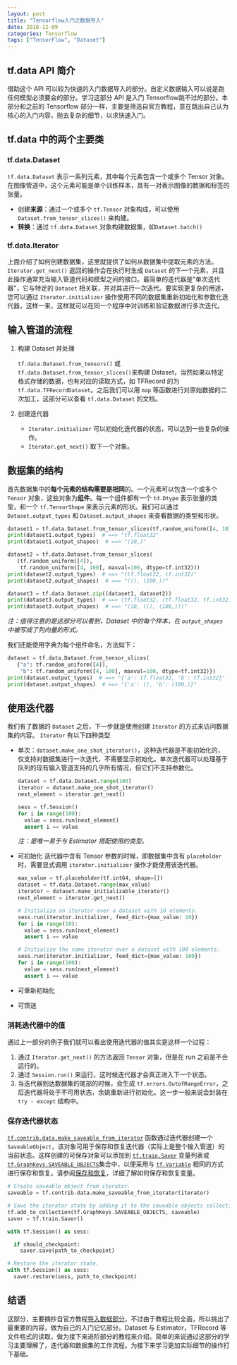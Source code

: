 ```yaml
---
layout: post
title: "Tensorflow入门之数据导入"
date: 2018-12-09
categories: Tensorflow
tags: ["TensorFlow", "Dataset"]
---
```


## tf.data API 简介
借助这个 API 可以较为快速的入门数据导入的部分。自定义数据输入可以说是跑任何模型必须要会的部分。学习这部分 API 是入门 Tensorflow跳不过的部分。本部分和之前的 Tensorflow 部分一样，主要是筛选自官方教程，意在跳出自己认为核心的入门内容，抛去复杂的细节，以求快速入门。

## tf.data 中的两个主要类
### tf.data.Dataset
`tf.data.Dataset` 表示一系列元素，其中每个元素包含一个或多个 Tensor 对象。在图像管道中，这个元素可能是单个训练样本，具有一对表示图像的数据和标签的张量。
- 创建**来源**：通过一个或多个 `tf.Tensor` 对象构成，可以使用 `Dataset.from_tensor_slices()` 来构建。
- **转换**：通过 `tf.data.Dataset` 对象构建数据集，如`Dataset.batch()`

### tf.data.Iterator
上面介绍了如何创建数据集，这里就提供了如何从数据集中提取元素的方法。`Iterator.get_next()` 返回的操作会在执行时生成 `Dataset` 的下一个元素，并且此操作通常充当输入管道代码和模型之间的接口。最简单的迭代器是"单次迭代器"，它与特定的 `Dataset` 相关联，并对其进行一次迭代。要实现更复杂的用途，您可以通过 `Iterator.initializer` 操作使用不同的数据集重新初始化和参数化迭代器，这样一来，这样就可以在同一个程序中对训练和验证数据进行多次迭代。

## 输入管道的流程
1. 构建 Dataset 并处理

	`tf.data.Dataset.from_tensors()` 或 `tf.data.Dataset.from_tensor_slices()`来构建 Dataset，当然如果以特定格式存储的数据，也有对应的读取方式，如 TFRecord 的为`tf.data.TFRecordDataset`。之后我们可以用 `map` 等函数进行对原始数据的二次加工，这部分可以查看 `tf.data.Dataset` 的文档。
2. 创建迭代器
	- `Iterator.initializer` 可以初始化迭代器的状态，可以达到一些复杂的操作。
	- `Iterator.get_next()` 取下一个对象。

## 数据集的结构
首先数据集中的**每个元素的结构需要是相同**的。一个元素可以包含一个或多个 `Tensor` 对象，这些对象为**组件**。每一个组件都有一个 `td.Dtype` 表示张量的类型，和一个 `tf.TensorShape` 来表示元素的形状。我们可以通过 `Dataset.output_types` 和 `Dataset.output_shapes` 来查看数据的类型和形状。
```python
dataset1 = tf.data.Dataset.from_tensor_slices(tf.random_uniform([4, 10]))
print(dataset1.output_types)  # ==> "tf.float32"
print(dataset1.output_shapes)  # ==> "(10,)"

dataset2 = tf.data.Dataset.from_tensor_slices(
   (tf.random_uniform([4]),
    tf.random_uniform([4, 100], maxval=100, dtype=tf.int32)))
print(dataset2.output_types)  # ==> "(tf.float32, tf.int32)"
print(dataset2.output_shapes)  # ==> "((), (100,))"

dataset3 = tf.data.Dataset.zip((dataset1, dataset2))
print(dataset3.output_types)  # ==> (tf.float32, (tf.float32, tf.int32))
print(dataset3.output_shapes)  # ==> "(10, ((), (100,)))"
```
*注：值得注意的是这部分可以看到，Dataset 中的每个样本，在 `output_shapes` 中被写成了列向量的形式。*

我们还能使用字典为每个组件命名，方法如下：
```python
dataset = tf.data.Dataset.from_tensor_slices(
   {"a": tf.random_uniform([4]),
    "b": tf.random_uniform([4, 100], maxval=100, dtype=tf.int32)})
print(dataset.output_types)  # ==> "{'a': tf.float32, 'b': tf.int32}"
print(dataset.output_shapes)  # ==> "{'a': (), 'b': (100,)}"
```

## 使用迭代器
我们有了数据的 `Dataset` 之后，下一步就是使用创建 `Iterator` 的方式来访问数据集的内容。
`Iterator` 有以下四种类型
- 单次：`dataset.make_one_shot_iterator()`，这种迭代器是不能初始化的，仅支持对数据集进行一次迭代，不需要显示初始化。单次迭代器可以处理基于队列的现有输入管道支持的几乎所有情况，但它们不支持参数化。
	```python
	dataset = tf.data.Dataset.range(100)
	iterator = dataset.make_one_shot_iterator()
	next_element = iterator.get_next()

	sess = tf.Session()
	for i in range(100):
	  value = sess.run(next_element)
	  assert i == value
	```
	*注：是唯一易于与 Estimator 搭配使用的类型。*

- 可初始化
	迭代器中含有 Tensor 参数的时候，即数据集中含有 `placeholder` 时，需要显式调用 `iterator.initializer` 操作才能使用该迭代器。
	```python
	max_value = tf.placeholder(tf.int64, shape=[])
	dataset = tf.data.Dataset.range(max_value)
	iterator = dataset.make_initializable_iterator()
	next_element = iterator.get_next()

	# Initialize an iterator over a dataset with 10 elements.
	sess.run(iterator.initializer, feed_dict={max_value: 10})
	for i in range(10):
	  value = sess.run(next_element)
	  assert i == value

	# Initialize the same iterator over a dataset with 100 elements.
	sess.run(iterator.initializer, feed_dict={max_value: 100})
	for i in range(100):
	  value = sess.run(next_element)
	  assert i == value
	```
- 可重新初始化
- 可馈送

### 消耗迭代器中的值
通过上一部分的例子我们就可以看出使用迭代器的值其实是这样一个过程：
1. 通过 `Iterator.get_next()` 的方法返回 `Tensor` 对象，但是在 run 之前是不会运行的。
2. 通过 `Session.run()` 来运行，这时候迭代器才会真正进入下一个状态。
3. 当迭代器到达数据集的尾部的时候，会生成 `tf.errors.OutofRangeError`，之后迭代器将处于不可用状态，余姚重新进行初始化。这一步一般来说会封装在 `try - except` 结构中。

### 保存迭代器状态
[`tf.contrib.data.make_saveable_from_iterator`](https://tensorflow.google.cn/api_docs/python/tf/contrib/data/make_saveable_from_iterator) 函数通过迭代器创建一个 `SaveableObject`，该对象可用于保存和恢复迭代器（实际上是整个输入管道）的当前状态。这样创建的可保存对象可以添加到 [`tf.train.Saver`](https://tensorflow.google.cn/api_docs/python/tf/train/Saver) 变量列表或 [`tf.GraphKeys.SAVEABLE_OBJECTS`](https://tensorflow.google.cn/api_docs/python/tf/GraphKeys#SAVEABLE_OBJECTS)集合中，以便采用与 [`tf.Variable`](https://tensorflow.google.cn/api_docs/python/tf/Variable) 相同的方式进行保存和恢复。请参阅[保存和恢复](https://tensorflow.google.cn/guide/saved_model)，详细了解如何保存和恢复变量。

```python
# Create saveable object from iterator.
saveable = tf.contrib.data.make_saveable_from_iterator(iterator)

# Save the iterator state by adding it to the saveable objects collection.
tf.add_to_collection(tf.GraphKeys.SAVEABLE_OBJECTS, saveable)
saver = tf.train.Saver()

with tf.Session() as sess:

  if should_checkpoint:
    saver.save(path_to_checkpoint)

# Restore the iterator state.
with tf.Session() as sess:
  saver.restore(sess, path_to_checkpoint)
```

## 结语
这部分，主要摘抄自官方教程[导入数据部分](https://tensorflow.google.cn/guide/datasets)，不过由于教程比较全面，所以挑出了最重要的内容，做为自己的入门记忆部分。Dataset 与 Estimator，TFRecord 等文件格式的读取，做为接下来进阶部分的教程来介绍。简单的来说通过这部分的学习主要理解了，迭代器和数据集的工作流程。为接下来学习更加实际细节的操作打下基础。